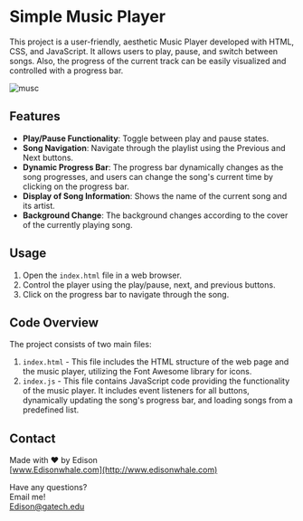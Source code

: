 # Simple Music Player 

This project is a user-friendly, aesthetic Music Player developed with HTML, CSS, and JavaScript. It allows users to play, pause, and switch between songs. Also, the progress of the current track can be easily visualized and controlled with a progress bar.<br>


![musc](https://github.com/EdisonWhale/Personal_Pratice_Small_Projects/assets/103423072/18953cb9-889f-47bb-ac2e-22bb457cb070)

## Features

- **Play/Pause Functionality**: Toggle between play and pause states.
- **Song Navigation**: Navigate through the playlist using the Previous and Next buttons.
- **Dynamic Progress Bar**: The progress bar dynamically changes as the song progresses, and users can change the song's current time by clicking on the progress bar.
- **Display of Song Information**: Shows the name of the current song and its artist.
- **Background Change**: The background changes according to the cover of the currently playing song.

## Usage

1. Open the `index.html` file in a web browser.
2. Control the player using the play/pause, next, and previous buttons.
3. Click on the progress bar to navigate through the song.

## Code Overview

The project consists of two main files:

1. `index.html` - This file includes the HTML structure of the web page and the music player, utilizing the Font Awesome library for icons.
2. `index.js` - This file contains JavaScript code providing the functionality of the music player. It includes event listeners for all buttons, dynamically updating the song's progress bar, and loading songs from a predefined list.

## Contact


Made with ❤️ by Edison  
[www.Edisonwhale.com](http://www.edisonwhale.com)

Have any questions?  
Email me!  
Edison@gatech.edu
